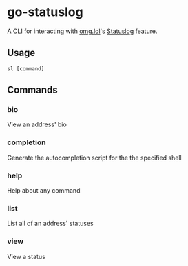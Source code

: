 # go-statuslog

A CLI for interacting with [omg.lol](https://omg.lol)'s [Statuslog](https://status.lol) feature.

## Usage

```shell
sl [command]
```

## Commands

### bio

View an address' bio

### completion

Generate the autocompletion script for the the specified shell

### help

Help about any command

### list

List all of an address' statuses

### view

View a status
